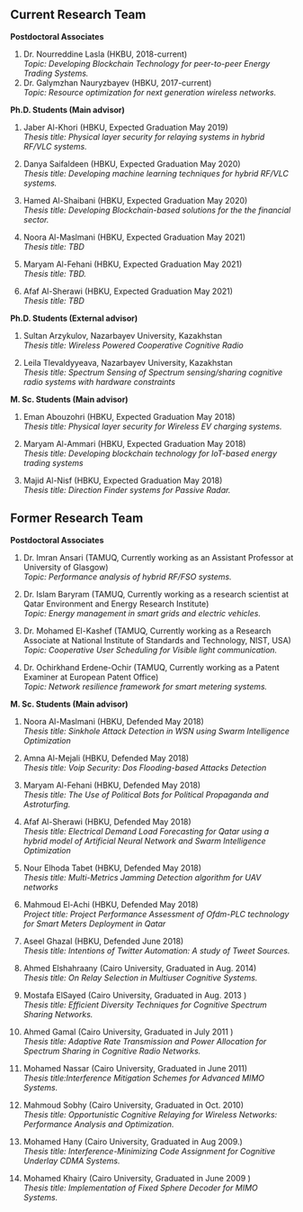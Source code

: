 Current Research Team
-


**Postdoctoral Associates**
1.  Dr. Nourreddine Lasla (HKBU, 2018-current)<br>
        *Topic: Developing Blockchain Technology for peer-to-peer Energy
        Trading Systems.*
2.  Dr. Galymzhan Nauryzbayev (HBKU, 2017-current)<br>
        *Topic: Resource optimization for next generation wireless
        networks.*

**Ph.D. Students (Main advisor)**

 1.  Jaber Al-Khori (HBKU, Expected Graduation May 2019)<br>
        *Thesis title: Physical layer security for relaying systems in
        hybrid RF/VLC systems.*

 2.  Danya Saifaldeen (HBKU, Expected Graduation May 2020)<br>
        *Thesis title: Developing machine learning techniques for hybrid
        RF/VLC systems.*

 3.  Hamed Al-Shaibani (HBKU, Expected Graduation May 2020)<br>
        *Thesis title: Developing Blockchain-based solutions for the the
        financial sector.*

 4.  Noora Al-Maslmani (HBKU, Expected Graduation May 2021)<br>
        *Thesis title: TBD*

5.  Maryam Al-Fehani (HBKU, Expected Graduation May 2021)<br>
        *Thesis title: TBD.*

6.  Afaf Al-Sherawi (HBKU, Expected Graduation May 2021)<br>
        *Thesis title: TBD*

**Ph.D. Students (External advisor)**

1.  Sultan Arzykulov, Nazarbayev University, Kazakhstan<br>
        *Thesis title: Wireless Powered Cooperative Cognitive Radio*

2.  Leila Tlevaldyyeava, Nazarbayev University, Kazakhstan<br>
        *Thesis title: Spectrum Sensing of Spectrum sensing/sharing
        cognitive radio systems with hardware constraints*

**M. Sc. Students (Main advisor)**

 1.  Eman Abouzohri (HBKU, Expected Graduation May 2018)<br>
        *Thesis title: Physical layer security for Wireless EV charging
        systems.*

 2.  Maryam Al-Ammari (HBKU, Expected Graduation May 2018)<br>
        *Thesis title: Developing blockchain technology for IoT-based
        energy trading systems*

 3.  Majid Al-Nisf (HBKU, Expected Graduation May 2018)<br>
        *Thesis title: Direction Finder systems for Passive Radar.*

Former Research Team
-
 **Postdoctoral Associates**

  1.  Dr. Imran Ansari (TAMUQ, Currently working as an Assistant
        Professor at University of Glasgow)<br>
        *Topic: Performance analysis of hybrid RF/FSO systems.*

  2.  Dr. Islam Baryram (TAMUQ, Currently working as a research
        scientist at Qatar Environment and Energy Research Institute)<br>
        *Topic: Energy management in smart grids and electric vehicles.*

  3.  Dr. Mohamed El-Kashef (TAMUQ, Currently working as a Research
        Associate at National Institute of Standards and Technology, NIST, USA)<br>
        *Topic: Cooperative User Scheduling for Visible light
        communication.*

  4.  Dr. Ochirkhand Erdene-Ochir (TAMUQ, Currently working as a
        Patent Examiner at European Patent Office)<br>
        *Topic: Network resilience framework for smart metering
        systems.*

  **M. Sc. Students (Main advisor)**

  1.  Noora Al-Maslmani (HBKU, Defended May 2018)<br>
        *Thesis title: Sinkhole Attack Detection in WSN using Swarm
        Intelligence Optimization*

  2.  Amna Al-Mejali (HBKU, Defended May 2018)<br>
        *Thesis title: Voip Security: Dos Flooding-based Attacks
        Detection*

  3.  Maryam Al-Fehani (HBKU, Defended May 2018)<br>
        *Thesis title: The Use of Political Bots for Political
        Propaganda and Astroturfing.*

  4.  Afaf Al-Sherawi (HBKU, Defended May 2018)<br>
        *Thesis title: Electrical Demand Load Forecasting for Qatar
        using a hybrid model of Artificial Neural Network and Swarm
        Intelligence Optimization*

  5.  Nour Elhoda Tabet (HBKU, Defended May 2018)<br>
        *Thesis title: Multi-Metrics Jamming Detection algorithm for UAV
        networks*

  6.  Mahmoud El-Achi (HBKU, Defended May 2018)<br>
        *Project title: Project Performance Assessment of Ofdm-PLC
        technology for Smart Meters Deployment in Qatar*

  7.  Aseel Ghazal (HBKU, Defended June 2018)<br>
        *Thesis title: Intentions of Twitter Automation: A study of
        Tweet Sources.*

  8.  Ahmed Elshahraany (Cairo University, Graduated in Aug. 2014)<br>
        *Thesis title: On Relay Selection in Multiuser Cognitive
        Systems.*

  9.  Mostafa ElSayed (Cairo University, Graduated in Aug. 2013 )<br>
        *Thesis title: Efficient Diversity Techniques for Cognitive
        Spectrum Sharing Networks.*

  10. Ahmed Gamal (Cairo University, Graduated in July 2011 )<br>
        *Thesis title: Adaptive Rate Transmission and Power Allocation
        for Spectrum Sharing in Cognitive Radio Networks.*

  11. Mohamed Nassar (Cairo University, Graduated in June 2011)<br>
        *Thesis title:Interference Mitigation Schemes for Advanced MIMO
        Systems.*

   12. Mahmoud Sobhy (Cairo University, Graduated in Oct. 2010)<br>
        *Thesis title: Opportunistic Cognitive Relaying for Wireless
        Networks: Performance Analysis and Optimization.*

  13. Mohamed Hany (Cairo University, Graduated in Aug 2009.)<br>
        *Thesis title: Interference-Minimizing Code Assignment for
        Cognitive Underlay CDMA Systems.*

  14. Mohamed Khairy (Cairo University, Graduated in June 2009 )<br>
        *Thesis title: Implementation of Fixed Sphere Decoder for MIMO
        Systems.*

